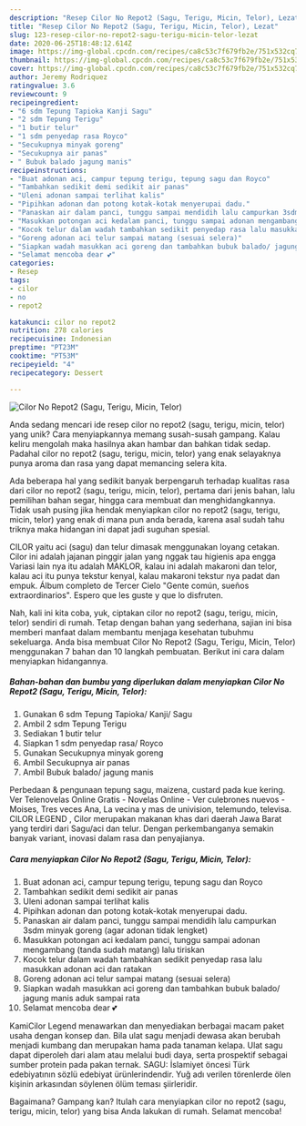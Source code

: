 ```yaml
---
description: "Resep Cilor No Repot2 (Sagu, Terigu, Micin, Telor), Lezat"
title: "Resep Cilor No Repot2 (Sagu, Terigu, Micin, Telor), Lezat"
slug: 123-resep-cilor-no-repot2-sagu-terigu-micin-telor-lezat
date: 2020-06-25T18:48:12.614Z
image: https://img-global.cpcdn.com/recipes/ca8c53c7f679fb2e/751x532cq70/cilor-no-repot2-sagu-terigu-micin-telor-foto-resep-utama.jpg
thumbnail: https://img-global.cpcdn.com/recipes/ca8c53c7f679fb2e/751x532cq70/cilor-no-repot2-sagu-terigu-micin-telor-foto-resep-utama.jpg
cover: https://img-global.cpcdn.com/recipes/ca8c53c7f679fb2e/751x532cq70/cilor-no-repot2-sagu-terigu-micin-telor-foto-resep-utama.jpg
author: Jeremy Rodriquez
ratingvalue: 3.6
reviewcount: 9
recipeingredient:
- "6 sdm Tepung Tapioka Kanji Sagu"
- "2 sdm Tepung Terigu"
- "1 butir telur"
- "1 sdm penyedap rasa Royco"
- "Secukupnya minyak goreng"
- "Secukupnya air panas"
- " Bubuk balado jagung manis"
recipeinstructions:
- "Buat adonan aci, campur tepung terigu, tepung sagu dan Royco"
- "Tambahkan sedikit demi sedikit air panas"
- "Uleni adonan sampai terlihat kalis"
- "Pipihkan adonan dan potong kotak-kotak menyerupai dadu."
- "Panaskan air dalam panci, tunggu sampai mendidih lalu campurkan 3sdm minyak goreng (agar adonan tidak lengket)"
- "Masukkan potongan aci kedalam panci, tunggu sampai adonan mengambang (tanda sudah matang) lalu tiriskan"
- "Kocok telur dalam wadah tambahkan sedikit penyedap rasa lalu masukkan adonan aci dan ratakan"
- "Goreng adonan aci telur sampai matang (sesuai selera)"
- "Siapkan wadah masukkan aci goreng dan tambahkan bubuk balado/ jagung manis aduk sampai rata"
- "Selamat mencoba dear 💕"
categories:
- Resep
tags:
- cilor
- no
- repot2

katakunci: cilor no repot2 
nutrition: 278 calories
recipecuisine: Indonesian
preptime: "PT23M"
cooktime: "PT53M"
recipeyield: "4"
recipecategory: Dessert

---
```



![Cilor No Repot2 (Sagu, Terigu, Micin, Telor)](https://img-global.cpcdn.com/recipes/ca8c53c7f679fb2e/751x532cq70/cilor-no-repot2-sagu-terigu-micin-telor-foto-resep-utama.jpg)

Anda sedang mencari ide resep cilor no repot2 (sagu, terigu, micin, telor) yang unik? Cara menyiapkannya memang susah-susah gampang. Kalau keliru mengolah maka hasilnya akan hambar dan bahkan tidak sedap. Padahal cilor no repot2 (sagu, terigu, micin, telor) yang enak selayaknya punya aroma dan rasa yang dapat memancing selera kita.

Ada beberapa hal yang sedikit banyak berpengaruh terhadap kualitas rasa dari cilor no repot2 (sagu, terigu, micin, telor), pertama dari jenis bahan, lalu pemilihan bahan segar, hingga cara membuat dan menghidangkannya. Tidak usah pusing jika hendak menyiapkan cilor no repot2 (sagu, terigu, micin, telor) yang enak di mana pun anda berada, karena asal sudah tahu triknya maka hidangan ini dapat jadi suguhan spesial.

CILOR yaitu aci (sagu) dan telur dimasak menggunakan loyang cetakan. Cilor ini adalah jajanan pinggir jalan yang nggak tau higienis apa engga Variasi lain nya itu adalah MAKLOR, kalau ini adalah makaroni dan telor, kalau aci itu punya tekstur kenyal, kalau makaroni tekstur nya padat dan empuk. Álbum completo de Tercer Cielo &#34;Gente común, sueños extraordinarios&#34;. Espero que les guste y que lo disfruten.


Nah, kali ini kita coba, yuk, ciptakan cilor no repot2 (sagu, terigu, micin, telor) sendiri di rumah. Tetap dengan bahan yang sederhana, sajian ini bisa memberi manfaat dalam membantu menjaga kesehatan tubuhmu sekeluarga. Anda bisa membuat Cilor No Repot2 (Sagu, Terigu, Micin, Telor) menggunakan 7 bahan dan 10 langkah pembuatan. Berikut ini cara dalam menyiapkan hidangannya.

<!--inarticleads1-->

##### Bahan-bahan dan bumbu yang diperlukan dalam menyiapkan Cilor No Repot2 (Sagu, Terigu, Micin, Telor):

1. Gunakan 6 sdm Tepung Tapioka/ Kanji/ Sagu
1. Ambil 2 sdm Tepung Terigu
1. Sediakan 1 butir telur
1. Siapkan 1 sdm penyedap rasa/ Royco
1. Gunakan Secukupnya minyak goreng
1. Ambil Secukupnya air panas
1. Ambil  Bubuk balado/ jagung manis


Perbedaan &amp; pengunaan tepung sagu, maizena, custard pada kue kering. Ver Telenovelas Online Gratis - Novelas Online - Ver culebrones nuevos - Moises, Tres veces Ana, La vecina y mas de univision, telemundo, televisa. CILOR LEGEND , Cilor merupakan makanan khas dari daerah Jawa Barat yang terdiri dari Sagu/aci dan telur. Dengan perkembanganya semakin banyak variant, inovasi dalam rasa dan penyajianya. 

<!--inarticleads2-->

##### Cara menyiapkan Cilor No Repot2 (Sagu, Terigu, Micin, Telor):

1. Buat adonan aci, campur tepung terigu, tepung sagu dan Royco
1. Tambahkan sedikit demi sedikit air panas
1. Uleni adonan sampai terlihat kalis
1. Pipihkan adonan dan potong kotak-kotak menyerupai dadu.
1. Panaskan air dalam panci, tunggu sampai mendidih lalu campurkan 3sdm minyak goreng (agar adonan tidak lengket)
1. Masukkan potongan aci kedalam panci, tunggu sampai adonan mengambang (tanda sudah matang) lalu tiriskan
1. Kocok telur dalam wadah tambahkan sedikit penyedap rasa lalu masukkan adonan aci dan ratakan
1. Goreng adonan aci telur sampai matang (sesuai selera)
1. Siapkan wadah masukkan aci goreng dan tambahkan bubuk balado/ jagung manis aduk sampai rata
1. Selamat mencoba dear 💕


KamiCilor Legend menawarkan dan menyediakan berbagai macam paket usaha dengan konsep dan. Bila ulat sagu menjadi dewasa akan berubah menjadi kumbang dan merupakan hama pada tanaman kelapa. Ulat sagu dapat diperoleh dari alam atau melalui budi daya, serta prospektif sebagai sumber protein pada pakan ternak. SAGU: İslamiyet öncesi Türk edebiyatının sözlü edebiyat ürünlerindendir. Yuğ adı verilen törenlerde ölen kişinin arkasından söylenen ölüm teması şiirleridir. 

Bagaimana? Gampang kan? Itulah cara menyiapkan cilor no repot2 (sagu, terigu, micin, telor) yang bisa Anda lakukan di rumah. Selamat mencoba!
